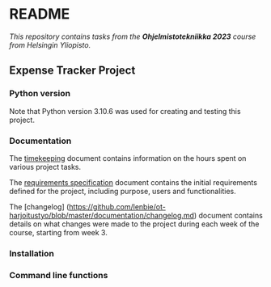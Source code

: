 # README

*This repository contains tasks from the **Ohjelmistotekniikka 2023** course from Helsingin Yliopisto.*

## Expense Tracker Project

### Python version

Note that Python version 3.10.6 was used for creating and testing this project.

### Documentation

The [timekeeping](https://github.com/lenbie/ot-harjoitustyo/blob/master/documentation/timekeeping.md) document contains information on the hours spent on various project tasks.

The [requirements specification](https://github.com/lenbie/ot-harjoitustyo/blob/master/documentation/requirements_specification.md) document contains the initial requirements defined for the project, including purpose, users and functionalities.

The [changelog] (https://github.com/lenbie/ot-harjoitustyo/blob/master/documentation/changelog.md) document contains details on what changes were made to the project during each week of the course, starting from week 3.

### Installation

### Command line functions
